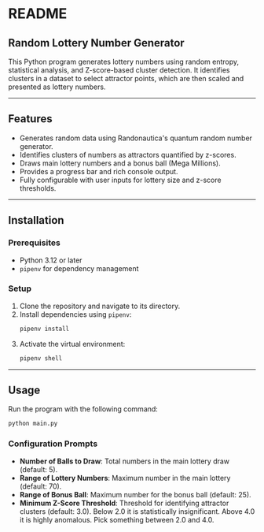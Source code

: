 

# README

## Random Lottery Number Generator

This Python program generates lottery numbers using random entropy, statistical analysis, and Z-score-based  cluster detection. It identifies clusters in a dataset to select attractor points, which are then scaled and presented as lottery numbers.

---

## Features

- Generates random data using Randonautica's quantum random number generator.
- Identifies clusters of numbers as attractors quantified by z-scores.
- Draws main lottery numbers and a bonus ball (Mega Millions).
- Provides a progress bar and rich console output.
- Fully configurable with user inputs for lottery size and z-score thresholds.

---

## Installation

### Prerequisites

- Python 3.12 or later
- `pipenv` for dependency management

### Setup

1. Clone the repository and navigate to its directory.
2. Install dependencies using `pipenv`:
   ```bash
   pipenv install
   ```
3. Activate the virtual environment:
   ```bash
   pipenv shell
   ```

---

## Usage

Run the program with the following command:

```bash
python main.py
```

### Configuration Prompts

- **Number of Balls to Draw**: Total numbers in the main lottery draw (default: 5).
- **Range of Lottery Numbers**: Maximum number in the main lottery (default: 70).
- **Range of Bonus Ball**: Maximum number for the bonus ball (default: 25).
- **Minimum Z-Score Threshold**: Threshold for identifying attractor clusters (default: 3.0). Below 2.0 it is statistically insignificant. Above 4.0 it is highly anomalous. Pick something between 2.0 and 4.0.